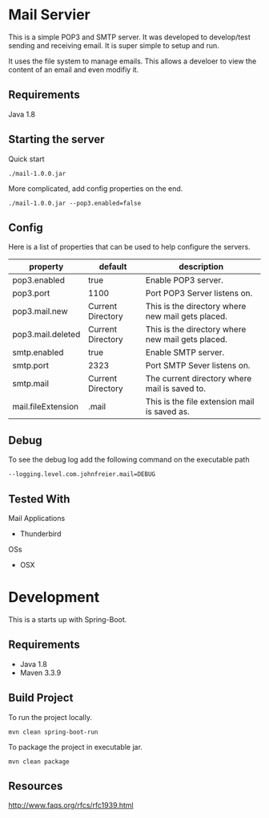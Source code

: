 # Mail Servier
This is a simple POP3 and SMTP server.  It was developed to develop/test sending and receiving email.  It is super simple to setup and run.

It uses the file system to manage emails.  This allows a develoer to view the content of an email and even modifiy it.

## Requirements
Java 1.8

## Starting the server
Quick start

`./mail-1.0.0.jar`

More complicated, add config properties on the end.

`./mail-1.0.0.jar --pop3.enabled=false`

## Config

Here is a list of properties that can be used to help configure the servers.

| property           | default           | description                                       |
|--------------------|-------------------|---------------------------------------------------|
|pop3.enabled        | true              | Enable POP3 server.                               |
|pop3.port           | 1100              | Port POP3 Server listens on.                      |
|pop3.mail.new       | Current Directory | This is the directory where new mail gets placed. |
|pop3.mail.deleted   | Current Directory | This is the directory where new mail gets placed. |
|smtp.enabled        | true              | Enable SMTP server.                               |
|smtp.port           | 2323              | Port SMTP Sever listens on.                       |
|smtp.mail           | Current Directory | The current directory where mail is saved to.     |
|mail.fileExtension  | .mail             | This is the file extension mail is saved as.      |

## Debug
To see the debug log add the following command on the executable path

`--logging.level.com.johnfreier.mail=DEBUG`

## Tested With

Mail Applications
- Thunderbird

OSs
- OSX


# Development
This is a starts up with Spring-Boot.

## Requirements
 - Java 1.8
 - Maven 3.3.9

 ## Build Project
To run the project locally.

`mvn clean spring-boot-run`

To package the project in executable jar.

`mvn clean package`


## Resources
http://www.faqs.org/rfcs/rfc1939.html

